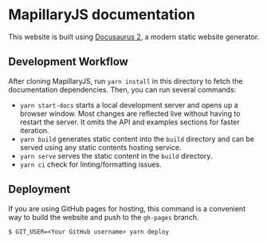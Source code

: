 # MapillaryJS documentation

This website is built using [Docusaurus 2](https://docusaurus.io/), a modern static website generator.

## Development Workflow

After cloning MapillaryJS, run `yarn install` in this directory to fetch the documentation dependencies. Then, you can run several commands:

- `yarn start-docs` starts a local development server and opens up a browser window. Most changes are reflected live without having to restart the server. It omits the API and examples sections for faster iteration.
- `yarn build` generates static content into the `build` directory and can be served using any static contents hosting service.
- `yarn serve` serves the static content in the `build` directory.
- `yarn ci` check for linting/formatting issues.

## Deployment

If you are using GitHub pages for hosting, this command is a convenient way to build the website and push to the `gh-pages` branch.

```
$ GIT_USER=<Your GitHub username> yarn deploy
```

